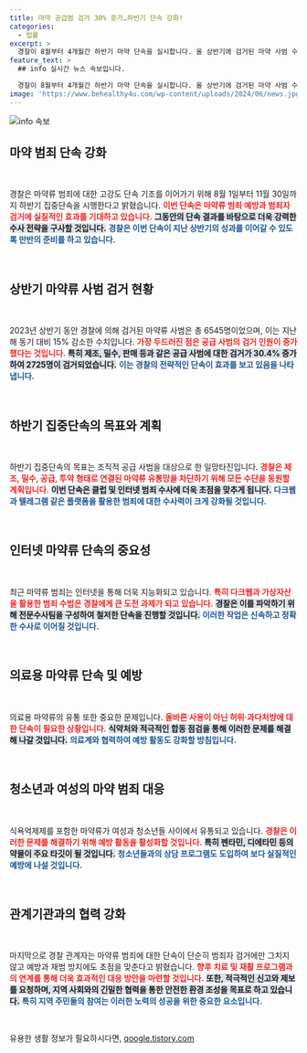 ```yaml
---
title: 마약 공급범 검거 30% 증가…하반기 단속 강화!
categories:
  - 법률
excerpt: >
  경찰이 8월부터 4개월간 하반기 마약 단속을 실시합니다. 올 상반기에 검거된 마약 사범 수는 줄어들었지만 공급 사범은 급증, 경찰은 인터넷 및 클럽 중심으로 단속을 강화할 예정입니다.
feature_text: >
  ## info 실시간 뉴스 속보입니다.

  경찰이 8월부터 4개월간 하반기 마약 단속을 실시합니다. 올 상반기에 검거된 마약 사범 수는 줄어들었지만 공급 사범은 급증, 경찰은 인터넷 및 클럽 중심으로 단속을 강화할 예정입니다.
image: 'https://www.behealthy4u.com/wp-content/uploads/2024/06/news.jpg'
---
```


<p><img src="https://www.behealthy4u.com/wp-content/uploads/2024/06/news.jpg" alt="info 속보" /></p>

<h2 data-ke-size="size26">마약 범죄 단속 강화</h2>

<p data-ke-size="size16">&nbsp;</p>

<p data-ke-size="size16">경찰은 마약류 범죄에 대한 고강도 단속 기조를 이어가기 위해 8월 1일부터 11월 30일까지 하반기 집중단속을 시행한다고 밝혔습니다. <b><span style="color: #ee2323;">이번 단속은 마약류 범죄 예방과 범죄자 검거에 실질적인 효과를 기대하고 있습니다.</span></b> <b><span style="background-color: #21538527;">그동안의 단속 결과를 바탕으로 더욱 강력한 수사 전략을 구사할 것입니다.</span></b> <b><span style="color: #1a5490;">경찰은 이번 단속이 지난 상반기의 성과를 이어갈 수 있도록 만반의 준비를 하고 있습니다.</span></b></p>

<p data-ke-size="size16">&nbsp;</p>

<h2 data-ke-size="size26">상반기 마약류 사범 검거 현황</h2>

<p data-ke-size="size16">&nbsp;</p>

<p data-ke-size="size16">2023년 상반기 동안 경찰에 의해 검거된 마약류 사범은 총 6545명이었으며, 이는 지난해 동기 대비 15% 감소한 수치입니다. <b><span style="color: #ee2323;">가장 두드러진 점은 공급 사범의 검거 인원이 증가했다는 것입니다.</span></b> <b><span style="background-color: #21538527;">특히 제조, 밀수, 판매 등과 같은 공급 사범에 대한 검거가 30.4% 증가하여 2725명이 검거되었습니다.</span></b> <b><span style="color: #1a5490;">이는 경찰의 전략적인 단속이 효과를 보고 있음을 나타냅니다.</span></b></p>

<p data-ke-size="size16">&nbsp;</p>

<h2 data-ke-size="size26">하반기 집중단속의 목표와 계획</h2>

<p data-ke-size="size16">&nbsp;</p>

<p data-ke-size="size16">하반기 집중단속의 목표는 조직적 공급 사범을 대상으로 한 일망타진입니다. <b><span style="color: #ee2323;">경찰은 제조, 밀수, 공급, 투약 형태로 연결된 마약류 유통망을 차단하기 위해 모든 수단을 동원할 계획입니다.</span></b> <b><span style="background-color: #21538527;">이번 단속은 클럽 및 인터넷 범죄 수사에 더욱 초점을 맞추게 됩니다.</span></b> <b><span style="color: #1a5490;">다크웹과 텔레그램 같은 플랫폼을 활용한 범죄에 대한 수사력이 크게 강화될 것입니다.</span></b></p>

<p data-ke-size="size16">&nbsp;</p>

<h2 data-ke-size="size26">인터넷 마약류 단속의 중요성</h2>

<p data-ke-size="size16">&nbsp;</p>

<p data-ke-size="size16">최근 마약류 범죄는 인터넷을 통해 더욱 지능화되고 있습니다. <b><span style="color: #ee2323;">특히 다크웹과 가상자산을 활용한 범죄 수법은 경찰에게 큰 도전 과제가 되고 있습니다.</span></b> <b><span style="background-color: #21538527;">경찰은 이를 파악하기 위해 전문수사팀을 구성하여 철저한 단속을 진행할 것입니다.</span></b> <b><span style="color: #1a5490;">이러한 작업은 신속하고 정확한 수사로 이어질 것입니다.</span></b></p>

<p data-ke-size="size16">&nbsp;</p>

<h2 data-ke-size="size26">의료용 마약류 단속 및 예방</h2>

<p data-ke-size="size16">&nbsp;</p>

<p data-ke-size="size16">의료용 마약류의 유통 또한 중요한 문제입니다. <b><span style="color: #ee2323;">올바른 사용이 아닌 허위·과다처방에 대한 단속이 필요한 상황입니다.</span></b> <b><span style="background-color: #21538527;">식약처와 적극적인 합동 점검을 통해 이러한 문제를 해결해 나갈 것입니다.</span></b> <b><span style="color: #1a5490;">의료계와 협력하여 예방 활동도 강화할 방침입니다.</span></b></p>

<p data-ke-size="size16">&nbsp;</p>

<h2 data-ke-size="size26">청소년과 여성의 마약 범죄 대응</h2>

<p data-ke-size="size16">&nbsp;</p>

<p data-ke-size="size16">식욕억제제를 포함한 마약류가 여성과 청소년들 사이에서 유통되고 있습니다. <b><span style="color: #ee2323;">경찰은 이러한 문제를 해결하기 위해 예방 활동을 활성화할 것입니다.</span></b> <b><span style="background-color: #21538527;">특히 펜타민, 디에타민 등의 약물이 주요 타깃이 될 것입니다.</span></b> <b><span style="color: #1a5490;">청소년들과의 상담 프로그램도 도입하여 보다 실질적인 예방에 나설 것입니다.</span></b></p>

<p data-ke-size="size16">&nbsp;</p>

<h2 data-ke-size="size26">관계기관과의 협력 강화</h2>

<p data-ke-size="size16">&nbsp;</p>

<p data-ke-size="size16">마지막으로 경찰 관계자는 마약류 범죄에 대한 단속이 단순히 범죄자 검거에만 그치지 않고 예방과 재범 방지에도 초점을 맞춘다고 밝혔습니다. <b><span style="color: #ee2323;">향후 치료 및 재활 프로그램과의 연계를 통해 더욱 효과적인 대응 방안을 마련할 것입니다.</span></b> <b><span style="background-color: #21538527;">또한, 적극적인 신고와 제보를 요청하며, 지역 사회와의 긴밀한 협력을 통한 안전한 환경 조성을 목표로 하고 있습니다.</span></b> <b><span style="color: #1a5490;">특히 지역 주민들의 참여는 이러한 노력의 성공을 위한 중요한 요소입니다.</span></b></p>

<p data-ke-size="size16">&nbsp;</p>
유용한 생활 정보가 필요하시다면, <a href="https://qoogle.tistory.com" rel="dofollow">qoogle.tistory.com</a>


